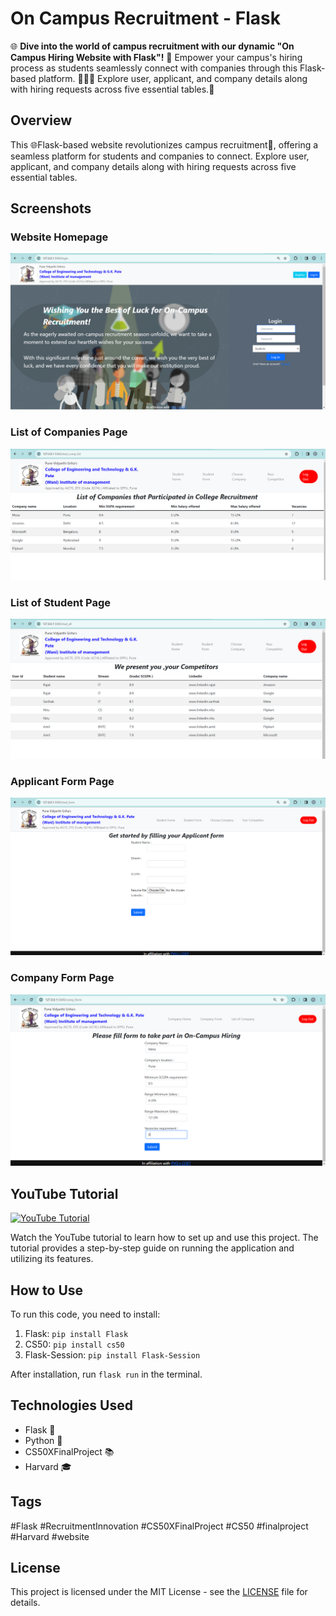 # On Campus Recruitment - Flask

🌐 **Dive into the world of campus recruitment with our dynamic "On Campus Hiring Website with Flask"!** 🚀 Empower your campus's hiring process as students seamlessly connect with companies through this Flask-based platform. 💼👩‍💻 Explore user, applicant, and company details along with hiring requests across five essential tables.🌟

## Overview

This 🌐Flask-based website revolutionizes campus recruitment🚀, offering a seamless platform for students and companies to connect. Explore user, applicant, and company details along with hiring requests across five essential tables.

## Screenshots

### Website Homepage
![Website Homepage](static/CS50X_home.png)

### List of Companies Page
![List of Companies Page](static/CS50X_comp_list.png)

### List of Student Page
![List of Student Page](static/CS50X_competitors.png)

### Applicant Form Page
![Applicant Form Page](static/CS50X_applicants.png)

### Company Form Page
![Company Form Page](static/CS50X_company_form.png)

## YouTube Tutorial

[![YouTube Tutorial](https://img.youtube.com/vi/J4MSydfFP9U/maxresdefault.jpg)](https://www.youtube.com/watch?v=J4MSydfFP9U&t=1s)

Watch the YouTube tutorial to learn how to set up and use this project. The tutorial provides a step-by-step guide on running the application and utilizing its features.

## How to Use

To run this code, you need to install:

1. Flask: `pip install Flask`
2. CS50: `pip install cs50`
3. Flask-Session: `pip install Flask-Session`

After installation, run `flask run` in the terminal.

## Technologies Used

- Flask 🚀
- Python 🐍
- CS50XFinalProject 📚
- Harvard 🎓

## Tags

#Flask #RecruitmentInnovation #CS50XFinalProject #CS50 #finalproject #Harvard #website

## License

This project is licensed under the MIT License - see the [LICENSE](LICENSE) file for details.
